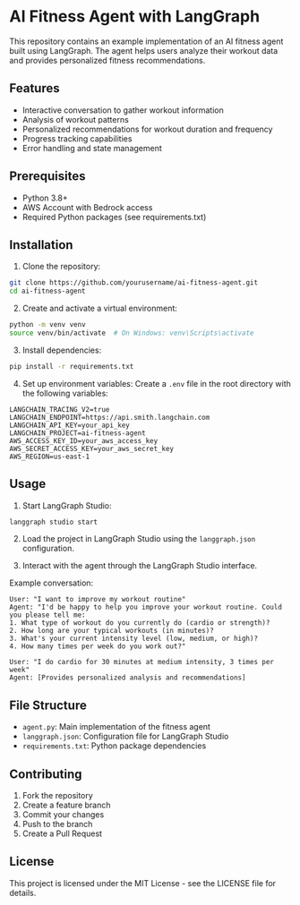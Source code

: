 # AI Fitness Agent with LangGraph

This repository contains an example implementation of an AI fitness agent built using LangGraph. The agent helps users analyze their workout data and provides personalized fitness recommendations.

## Features

- Interactive conversation to gather workout information
- Analysis of workout patterns
- Personalized recommendations for workout duration and frequency
- Progress tracking capabilities
- Error handling and state management

## Prerequisites

- Python 3.8+
- AWS Account with Bedrock access
- Required Python packages (see requirements.txt)

## Installation

1. Clone the repository:
```bash
git clone https://github.com/yourusername/ai-fitness-agent.git
cd ai-fitness-agent
```

2. Create and activate a virtual environment:
```bash
python -m venv venv
source venv/bin/activate  # On Windows: venv\Scripts\activate
```

3. Install dependencies:
```bash
pip install -r requirements.txt
```

4. Set up environment variables:
Create a `.env` file in the root directory with the following variables:
```
LANGCHAIN_TRACING_V2=true
LANGCHAIN_ENDPOINT=https://api.smith.langchain.com
LANGCHAIN_API_KEY=your_api_key
LANGCHAIN_PROJECT=ai-fitness-agent
AWS_ACCESS_KEY_ID=your_aws_access_key
AWS_SECRET_ACCESS_KEY=your_aws_secret_key
AWS_REGION=us-east-1
```

## Usage

1. Start LangGraph Studio:
```bash
langgraph studio start
```

2. Load the project in LangGraph Studio using the `langgraph.json` configuration.

3. Interact with the agent through the LangGraph Studio interface.

Example conversation:
```
User: "I want to improve my workout routine"
Agent: "I'd be happy to help you improve your workout routine. Could you please tell me:
1. What type of workout do you currently do (cardio or strength)?
2. How long are your typical workouts (in minutes)?
3. What's your current intensity level (low, medium, or high)?
4. How many times per week do you work out?"

User: "I do cardio for 30 minutes at medium intensity, 3 times per week"
Agent: [Provides personalized analysis and recommendations]
```

## File Structure

- `agent.py`: Main implementation of the fitness agent
- `langgraph.json`: Configuration file for LangGraph Studio
- `requirements.txt`: Python package dependencies

## Contributing

1. Fork the repository
2. Create a feature branch
3. Commit your changes
4. Push to the branch
5. Create a Pull Request

## License

This project is licensed under the MIT License - see the LICENSE file for details.
